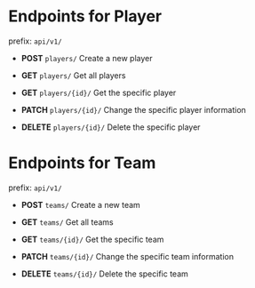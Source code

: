 # Endpoints for Player

prefix: `api/v1/`

-   **POST** `players/`
    Create a new player

-   **GET** `players/`
    Get all players

-   **GET** `players/{id}/`
    Get the specific player

-   **PATCH** `players/{id}/`
    Change the specific player information

-   **DELETE** `players/{id}/`
    Delete the specific player

# Endpoints for Team

prefix: `api/v1/`

-   **POST** `teams/`
    Create a new team

-   **GET** `teams/`
    Get all teams

-   **GET** `teams/{id}/`
    Get the specific team

-   **PATCH** `teams/{id}/`
    Change the specific team information

-   **DELETE** `teams/{id}/`
    Delete the specific team
